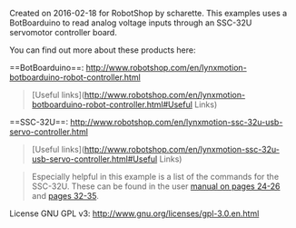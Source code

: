 Created on 2016-02-18 for RobotShop by scharette.
This examples uses a BotBoarduino to read analog voltage inputs through an SSC-32U servomotor controller board.

You can find out more about these products here:

==BotBoarduino==: http://www.robotshop.com/en/lynxmotion-botboarduino-robot-controller.html
> [Useful links](http://www.robotshop.com/en/lynxmotion-botboarduino-robot-controller.html#Useful Links)

==SSC-32U==: http://www.robotshop.com/en/lynxmotion-ssc-32u-usb-servo-controller.html
> [Useful links](http://www.robotshop.com/en/lynxmotion-ssc-32u-usb-servo-controller.html#Useful Links)

> Especially helpful in this example is a list of the commands for the SSC-32U. These can be found in the user [manual on pages 24-26](http://www.lynxmotion.com/images/data/lynxmotion_ssc-32u_usb_user_guide.pdf#page=24) and [pages 32-35](http://www.lynxmotion.com/images/data/lynxmotion_ssc-32u_usb_user_guide.pdf#page=32).

License GNU GPL v3: http://www.gnu.org/licenses/gpl-3.0.en.html
